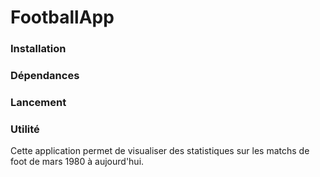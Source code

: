 # FootballApp

### Installation

### Dépendances

### Lancement 

### Utilité
Cette application permet de visualiser des statistiques sur les matchs de foot de mars 1980 à aujourd'hui.